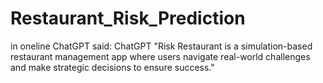 # Restaurant_Risk_Prediction
in oneline ChatGPT said: ChatGPT "Risk Restaurant is a simulation-based restaurant management app where users navigate real-world challenges and make strategic decisions to ensure success."
